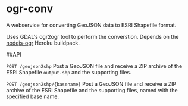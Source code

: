ogr-conv
========

A webservice for converting GeoJSON data to ESRI Shapefile format.
 
Uses GDAL's ogr2ogr tool to perform the converstion. Depends on the [nodejs-ogr](https://github.com/LocalData/heroku-buildpack-nodejs-ogr) Heroku buildpack.

##API

`POST /geojson2shp`
Post a GeoJSON file and receive a ZIP archive of the ESRI Shapefile `output.shp` and the supporting files.

`POST /geojson2shp/{basename}`
Post a GeoJSON file and receive a ZIP archive of the ESRI Shapefile and the supporting files, named with the specified base name.